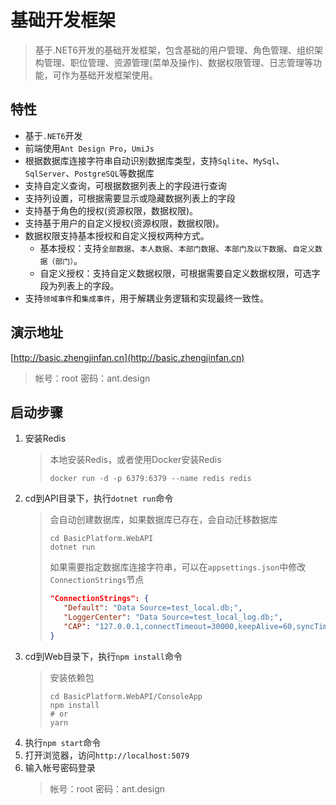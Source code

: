 # 基础开发框架
> 基于.NET6开发的基础开发框架，包含基础的用户管理、角色管理、组织架构管理、职位管理、资源管理(菜单及操作)、数据权限管理、日志管理等功能，可作为基础开发框架使用。

## 特性
- 基于`.NET6`开发
- 前端使用`Ant Design Pro`，`UmiJs`
- 根据数据库连接字符串自动识别数据库类型，支持`Sqlite`、`MySql`、`SqlServer`、`PostgreSQL`等数据库
- 支持自定义查询，可根据数据列表上的字段进行查询
- 支持列设置，可根据需要显示或隐藏数据列表上的字段
- 支持基于角色的授权(资源权限，数据权限)。
- 支持基于用户的自定义授权(资源权限，数据权限)。
- 数据权限支持基本授权和自定义授权两种方式。
  - 基本授权：支持`全部数据`、`本人数据`、`本部门数据`、`本部门及以下数据`、`自定义数据（部门）`。
  - 自定义授权：支持自定义数据权限，可根据需要自定义数据权限，可选字段为列表上的字段。
- 支持`领域事件`和`集成事件`，用于解耦业务逻辑和实现最终一致性。

## 演示地址
[http://basic.zhengjinfan.cn](http://basic.zhengjinfan.cn)
> 帐号：root
> 密码：ant.design

## 启动步骤
1. 安装Redis
   > 本地安装Redis，或者使用Docker安装Redis
   > ```shell
   > docker run -d -p 6379:6379 --name redis redis
   > ```
2. cd到API目录下，执行`dotnet run`命令
   > 会自动创建数据库，如果数据库已存在，会自动迁移数据库
   > ```shell
   > cd BasicPlatform.WebAPI
   > dotnet run
   > ```
   > 如果需要指定数据库连接字符串，可以在`appsettings.json`中修改`ConnectionStrings`节点
   > ```json
   > "ConnectionStrings": {
   >    "Default": "Data Source=test_local.db;",
   >    "LoggerCenter": "Data Source=test_local_log.db;",
   >    "CAP": "127.0.0.1,connectTimeout=30000,keepAlive=60,syncTimeout=5000"
   > }
   > ```
3. cd到Web目录下，执行`npm install`命令
    > 安装依赖包
    > ```shell
    > cd BasicPlatform.WebAPI/ConsoleApp
    > npm install
    > # or
    > yarn
    > ```
4. 执行`npm start`命令
5. 打开浏览器，访问`http://localhost:5079`
6. 输入帐号密码登录 
   > 帐号：root
   > 密码：ant.design